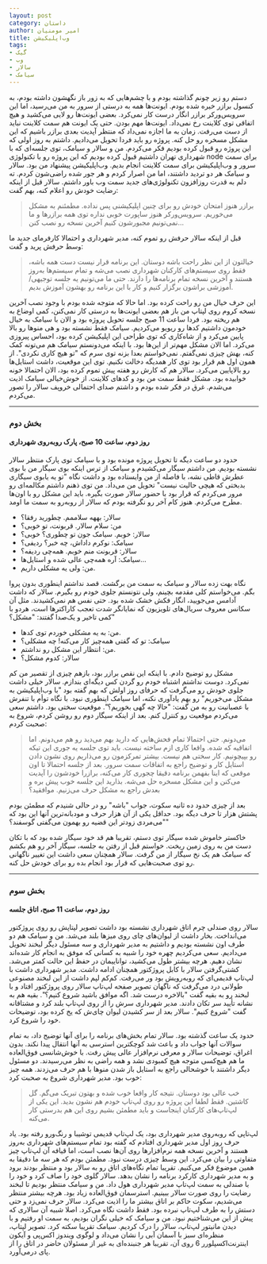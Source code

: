 ```yaml
---
layout: post
category: داستان
author: امیر مومنیان
title: وب‌اپلیکیشن
tags:
- گیک
- وب
- سالار
- سیامک
---
```


دستم رو زیر چونم گذاشته بودم و با چشم‌هایی که به زور باز نگهشون داشته بودم، به کنسول برازر خیره شده بودم. ایونت‌ها همه به درستی از سرور به من می‌رسید، اما این سرویس‌ورکر برازر انگار درست کار نمی‌کرد. بعضی ایونت‌ها رو لایی می‌کشید و هیچ اتفاقی توی کلاینت رخ نمی‌داد. ایونت‌ها مهم بودن. حتی یک ایونت هم سمت کلاینت نباید از دست می‌رفت. زمان به ما اجازه نمی‌داد که منتظر آپدیت بعدی برازر باشیم که این مشکل مسخره رو حل کنه. پروژه رو باید فردا تحویل می‌دادیم. داشتم به روز اولی که این پروژه رو قبول کرده بودیم فکر می‌کردم. من و سالار و سیامک، توی جلسه‌ای که با شهرداری تهران داشتیم قبول کرده بودیم که این پروژه رو با تکنولوژی node برای سمت سرور و وب‌اپلیکیشن برای سمت کلاینت انجام بدیم. وب‌اپلیکیشن پیشنهاد من بود. سالار و سیامک هر دو تردید داشتند، اما من اصرار کردم و هر جور شده راضی‌شون کردم. ته دلم به قدرت روزافزون تکنولوژی‌های جدید سمت وب باور داشتم. سالار قبل از اینکه رضایت خودش رو اعلام کنه، بهم گفت:

> برازر هنوز امتحان خودش رو برای چنین اپلیکیشنی پس نداده. مطمئنم به مشکل می‌خوریم. سرویس‌ورکر هنوز ساپورت خوبی نداره توی همه برازرها و ما نمی‌تونیم مجبورشون کنیم آخرین نسخه رو نصب کنن...

قبل از اینکه سالار حرفش رو تموم کنه، مدیر شهرداری و احتمالا کارفرمای جدید ما وسط حرفش پرید و گفت:

> خیالتون از این نظر راحت باشه دوستان. این برنامه قرار نیست دست همه باشه، فقط روی سیستم‌های کارکنان شهرداری نصب می‌شه و تمام سیستم‌ها به‌روز هستند و آخرین نسخه تمام برنامه‌ها را دارند. حتی ما می‌تونیم یه جلسه توجیهی/آموزشی براشون برگزار کنیم و کار با این برنامه رو بهشون آموزش بدیم.

این حرف خیال من رو راحت کرده بود. اما حالا که متوجه شده بودم با وجود نصب آخرین نسخه کروم روی لپتاپ من باز هم بعضی ایونت‌ها به درستی کار نمی‌کنن، کمی اوضاع به هم ریخته بود. فردا ساعت 11 صبح جلسه تحویل پروژه بود و الان با سیامک به خیال خودمون داشتیم کدها رو ریویو می‌کردیم. سیامک فقط نشسته بود و هی منو‌ها رو بالا پایین می‌کرد و از شاه‌کاری که توی طراحی این اپلیکیشن کرده بود، احساس پیروزی می‌کرد. اما الان مشکل مهم‌تر از این‌ها بود. با اینکه می‌دونستم سیامک هم می‌تونه کمک کنه، بهش چیزی نمی‌گفتم. نمی‌خواستم بعدا بزنه توی سرم که "تو هیچ کاری نکردی". از همون اول هم قرار بود توی کار همدیگه دخالت نکنیم. توی این موقعیت، داشت استایل‌ها رو بالاپایین می‌کرد. سالار هم که کارش رو هفته پیش تموم کرده بود، الان احتمالا خونه خوابیده بود. مشکل فقط سمت من بود و کدهای کلاینت. از خوش‌خیالی سیامک اذیت می‌شدم. غرق در فکر شده بودم و داشتم صدای احتمالی خروپف سالار را تصور می‌کردم.

---

### بخش دوم
#### روز دوم، ساعت 10 صبح، پارک روبه‌روی شهرداری

 
حدود دو ساعت دیگه تا تحویل پروژه مونده بود و با سیامک توی پارک منتظر سالار نشسته بودیم. من داشتم سیگار می‌کشیدم و سیامک از ترس اینکه بوی سیگار من با بوی عطرش قاطی نشه، با فاصله از من وایستاده بود و داشت نگاه "تو یه یابوی سیگاری بدبختی که هیچی حالیت نیست" تحویل من می‌داد. من توی ذهنم داشتم مکالمه‌ای رو مرور می‌کردم که قرار بود با حضور سالار صورت بگیره. باید این مشکل رو با اون‌ها مطرح می‌کردم. هنوز کام آخر رو نگرفته بودم که سالار از روبه‌رو به سمت ما اومد.

- سالار: بههه سلاممم. چطورید رفقا؟
- من: سلام سالار. قربونت، تو خوبی؟
- سالار: خوبم. سیامک جون تو چطوری؟ خوبی؟
- سیامک: نوکرم داداش، چه خبر؟ ردیفی؟
- سالار: قربونت منم خوبم. همه‌چی ردیفه؟
- سیامک: آره همه‌چی عالی شده و استایل‌ها...
- من: ولی یه مشکلی داریم.

نگاه بهت زده سالار و سیامک به سمت من برگشت. قصد نداشتم اینطوری بدون پروا بگم. می‌خواستم کلی مقدمه بچینم، ولی نتونستم جلوی خودم رو بگیرم. سالار که داشت آدامس می‌جویید، انگار فکش خشک شده بود. حتی نفس هم نمی‌کشیدند. مثل آن سکانس معروف سریال‌های تلویزیون که نمایانگر شدت تعجب کاراکترها است، هردو با کمی تاخیر و یک‌صدا گفتند: "مشکل؟"

- من: به یه مشکلی خوردم توی کدها.
- سیامک: تو که گفتی همه‌چیز کار می‌کنه! چه مشکلی؟
- من: انتظار این مشکل رو نداشتم.
- سالار: کدوم مشکل؟

مشکل رو توضیح دادم. با اینکه این نقص برازر بود، بازهم چیزی از تقصیر من کم نمی‌کرد. دوست نداشتم اشتباه خودم رو گردن کس دیگه‌ای بندازم. سالار خیلی داشت جلوی خودش رو می‌گرفت که حرفای روز اولش که بهم گفته بود "با وب‌اپلیکیشن به مشکل می‌خوریم" رو بهم یادآوری نکنه، اما سیامک اینطوری نبود. با نگاه توأم با تنفرش با عصبانیت رو به من گفت: "حالا چه گهی بخوریم؟". موقعیت سختی بود. داشتم سعی می‌کردم موقعیت رو کنترل کنم. بعد از اینکه سیگار دوم رو روشن کردم، شروع به صحبت کردم:

> می‌دونم. حتی احتمالا تمام فحش‌هایی که دارید بهم می‌دید رو هم می‌دونم. اما اتفاقیه که شده. واقعا کاری ازم ساخته نیست. باید توی جلسه یه جوری این تیکه رو بپیچونیم. کار سختی هم نیست. بیشتر تمرکزمون رو می‌ذاریم روی نشون دادن استایل کار و توضیح راجع به اتفاقات سمت سرور. بعد از جلسه احتمالا تا اون موقعی که اینا بفهمن برنامه دقیقا چجوری کار می‌کنه، برازرا خودشون را آپدیت می‌کنن و این مشکل مسخره حل می‌شه. بذارید این جلسه خوب پیش بره و بعدش راجع به مشکل حرف می‌زنیم. موافقید؟

بعد از چیزی حدود ده ثانیه سکوت، جواب "باشه" رو در حالی شنیدم که مطمئن بودم پشتش هزار تا حرف دیگه بود. حداقل یکی از آن هزار حرف و مودبانه‌ترین آنها این بود که "می‌مردی زودتر این قضیه رو بهمون می‌گفتی گوسفند؟"

خاکستر خاموش شده سیگار توی دستم، تقریبا هم قد خود سیگار شده بود که با تکان دست من به روی زمین ریخت. خواستم قبل از رفتن به جلسه، سیگار آخر رو هم بکشم که سیامک هم یک نخ سیگار از من گرفت. سالار همچنان سعی داشت این تغییر ناگهانی رو توی صحبت‌هایی که قرار بود انجام بده رو برای خودش حل کنه.

---

### بخش سوم
#### روز دوم، ساعت 11 صبح، اتاق جلسه

سالار روی صندلی چرم اتاق شهرداری نشسته بود داشت تصویر لپتاپش رو روی پروژکتور می‌انداخت. بخار داشت از لیوان‌های چای روی میزها بلند می‌شد. من و سیامک هم دو طرف اون نشسته بودیم و داشتیم به مدیر شهرداری و سه مسئول دیگر لبخند تحویل می‌دادیم. سعی می‌کردیم چهره خود را شبیه به کسانی که موفق به انجام کار شده‌اند نشان دهیم. هرچه بیشتر طول می‌کشید، تواناییمان در حفظ این حالت کمتر می‌شد. کشتی‌گرفتن سالار با کابل پروژکتور همچنان ادامه داشت. مدیر شهرداری داشت با لپ‌تاپ قدیمی‌ای که روبه‌رویش بود ور می‌رفت. کم‌کم لپم داشت از این لبخند مصنوعی طولانی درد می‌گرفت که ناگهان تصویر صفحه لپ‌تاپ سالار روی پروژکتور افتاد و با لبخند رو به بقیه گفت "بالاخره درست شد. اگه موافق باشید شروع کنیم؟". بقیه هم به نشانه تأیید سر تکان دادند. مدیر شهرداری سرش را از روی لپ‌تاپ بلند کرد و مشتاقانه گفت "شروع کنیم". سالار بعد از سر کشیدن لیوان چای‌ش که یخ کرده بود، توضیحات خود را شروع کرد.

حدود یک ساعت گذشته بود. سالار تمام بخش‌های برنامه را برای آنها توضیح داد، به تمام سوالات آنها جواب داد و باعث شد کوچکترین استرسی به آنها انتقال پیدا نکند. بدون اغراق، توضیحات سالار و معرفی نرم‌افزار عالی پیش رفت. با خوش‌شانسی فوق‌العاده ما هم هیچ‌کسی متوجه هیچ کمبودی نشد و همه راضی به نظر می‌رسیدند. دو مسئول دیگر داشتند با خوشحالی راجع به استایل باز شدن منوها با هم حرف می‌زدند. همه چیز خوب بود. مدیر شهرداری شروع به صحبت کرد:

> خب عالی بود دوستان. نتیجه کار واقعا خوب شده و بهتون تبریک می‌گم. گل کاشتین. فقط لطفا این پروژه رو روی لپ‌تاپ خودم هم نشون بدید. این یکی از لپ‌تاپ‌های کارکنان اینجاست و باید مطمئن بشیم روی این هم بدرستی کار می‌کنه.

لپ‌تاپی که روبه‌روی مدیر شهرداری بود، یک لپ‌تاپ قدیمی توشیبا و رنگ‌ورو رفته بود. یاد حرف روز اول مدیر شهرداری افتادم که گفته بود تمام سیستم‌های شهرداری به‌روز هستند و آخرین نسخه همه نرم‌افزارها روی آن‌ها نصب است، اما قیافه آن لپ‌تاپ چیز متفاوتی را بیان می‌کرد. این وسط چیزی درست نبود. مطمئن بودم که هر سه ما دقیقا به همین موضوع فکر می‌کنیم. تقریبا تمام نگاه‌های اتاق رو به سالار بود و منتظر بودند برود و به مدیر شهرداری کارکرد برنامه را نشان بدهد. سالار گلوی خود را صاف کرد و خود را با صندلی به سمت لپ‌تاپ مدیر شهرداری هول داد. من و سیامک منتظر بودیم تا لبخند رضایت را روی صورت سالار ببینیم. استرسمان فوق‌العاده زیاد بود. هرچه بیشتر منتظر می‌شدیم، سکوت حاکم بر اتاق بیشتر ما را اذیت می‌کرد. سالار حرف نمی‌زد و حتی دستش را به طرف لپ‌تاپ نبرده بود. فقط داشت نگاه می‌کرد. اصلا شبیه آن سالاری که پیش از این می‌شناختیم نبود. من و سیامک که خیلی نگران بودیم، به سمت او رفتیم و با دیدن مانیتور لپ‌تاپ، سالار را درک کردیم. سیامک تقریبا سکته کرد. تصویر لپتاپ، منظره‌ای سبز با آسمان آبی را نشان می‌داد و لوگوی ویندوز اکس‌پی و آیکون اینترنت‌اکسپلورر 6 روی آن، تقریبا هر جنبنده‌ای به غیر از مسئولان حاضر در اتاق را از پای درمی‌آورد.
